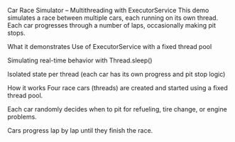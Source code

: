 Car Race Simulator – Multithreading with ExecutorService
This demo simulates a race between multiple cars, each running on its own thread. Each car progresses through a number of laps, occasionally making pit stops.

What it demonstrates
Use of ExecutorService with a fixed thread pool

Simulating real-time behavior with Thread.sleep()

Isolated state per thread (each car has its own progress and pit stop logic)

How it works
Four race cars (threads) are created and started using a fixed thread pool.

Each car randomly decides when to pit for refueling, tire change, or engine problems.

Cars progress lap by lap until they finish the race.